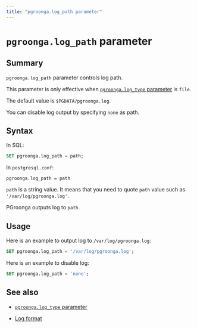 ```yaml
---
title: "pgroonga.log_path parameter"
---
```


# `pgroonga.log_path` parameter

## Summary

`pgroonga.log_path` parameter controls log path.

This parameter is only effective when [`pgroonga.log_type` parameter](log-type.html) is `file`.

The default value is `$PGDATA/pgroonga.log`.

You can disable log output by specifying `none` as path.

## Syntax

In SQL:

```sql
SET pgroonga.log_path = path;
```

In `postgresql.conf`:

```text
pgroonga.log_path = path
```

`path` is a string value. It means that you need to quote `path` value such as `'/var/log/pgroonga.log'`.

PGroonga outputs log to `path`.

## Usage

Here is an example to output log to `/var/log/pgroonga.log`:

```sql
SET pgroonga.log_path = '/var/log/pgroonga.log';
```

Here is an example to disable log:

```sql
SET pgroonga.log_path = 'none';
```

## See also

  * [`pgroonga.log_type` parameter](log-type.html)

  * [Log format](http://groonga.org/docs/reference/log.html#format)

